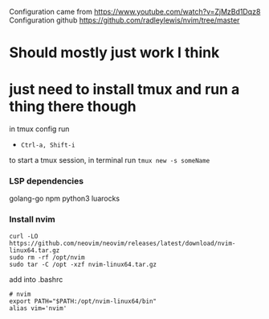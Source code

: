 Configuration came from https://www.youtube.com/watch?v=ZjMzBd1Dqz8
Configuration github https://github.com/radleylewis/nvim/tree/master

# Should mostly just work I think

# just need to install tmux and run a thing there though
in tmux config run
 - `Ctrl-a, Shift-i` 

to start a tmux session, in terminal run 
`tmux new -s someName`


### LSP dependencies
golang-go
npm
python3
luarocks






### Install nvim
```
curl -LO https://github.com/neovim/neovim/releases/latest/download/nvim-linux64.tar.gz
sudo rm -rf /opt/nvim
sudo tar -C /opt -xzf nvim-linux64.tar.gz
```

add into .bashrc
```
# nvim 
export PATH="$PATH:/opt/nvim-linux64/bin"
alias vim='nvim'
```

